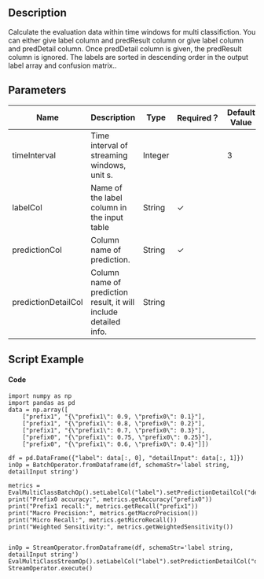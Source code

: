 ## Description
Calculate the evaluation data within time windows for multi classifiction.
 You can either give label column and predResult column or give label column and predDetail column.
 Once predDetail column is given, the predResult column is ignored.
 The labels are sorted in descending order in the output label array and confusion matrix..

## Parameters
| Name | Description | Type | Required？ | Default Value |
| --- | --- | --- | --- | --- |
| timeInterval | Time interval of streaming windows, unit s. | Integer |  | 3 |
| labelCol | Name of the label column in the input table | String | ✓ |  |
| predictionCol | Column name of prediction. | String | ✓ |  |
| predictionDetailCol | Column name of prediction result, it will include detailed info. | String |  |  |


## Script Example
#### Code
```
import numpy as np
import pandas as pd
data = np.array([
    ["prefix1", "{\"prefix1\": 0.9, \"prefix0\": 0.1}"],
	["prefix1", "{\"prefix1\": 0.8, \"prefix0\": 0.2}"],
	["prefix1", "{\"prefix1\": 0.7, \"prefix0\": 0.3}"],
	["prefix0", "{\"prefix1\": 0.75, \"prefix0\": 0.25}"],
	["prefix0", "{\"prefix1\": 0.6, \"prefix0\": 0.4}"]])
	
df = pd.DataFrame({"label": data[:, 0], "detailInput": data[:, 1]})
inOp = BatchOperator.fromDataframe(df, schemaStr='label string, detailInput string')

metrics = EvalMultiClassBatchOp().setLabelCol("label").setPredictionDetailCol("detailInput").linkFrom(inOp).collectMetrics()
print("Prefix0 accuracy:", metrics.getAccuracy("prefix0"))
print("Prefix1 recall:", metrics.getRecall("prefix1"))
print("Macro Precision:", metrics.getMacroPrecision())
print("Micro Recall:", metrics.getMicroRecall())
print("Weighted Sensitivity:", metrics.getWeightedSensitivity())


inOp = StreamOperator.fromDataframe(df, schemaStr='label string, detailInput string')
EvalMultiClassStreamOp().setLabelCol("label").setPredictionDetailCol("detailInput").setTimeInterval(1).linkFrom(inOp).print()
StreamOperator.execute()
```




